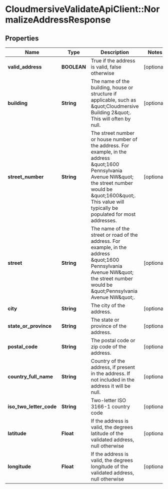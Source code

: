 # CloudmersiveValidateApiClient::NormalizeAddressResponse

## Properties
Name | Type | Description | Notes
------------ | ------------- | ------------- | -------------
**valid_address** | **BOOLEAN** | True if the address is valid, false otherwise | [optional] 
**building** | **String** | The name of the building, house or structure if applicable, such as \&quot;Cloudmersive Building 2\&quot;.  This will often by null. | [optional] 
**street_number** | **String** | The street number or house number of the address.  For example, in the address \&quot;1600 Pennsylvania Avenue NW\&quot; the street number would be \&quot;1600\&quot;.  This value will typically be populated for most addresses. | [optional] 
**street** | **String** | The name of the street or road of the address.  For example, in the address \&quot;1600 Pennsylvania Avenue NW\&quot; the street number would be \&quot;Pennsylvania Avenue NW\&quot;. | [optional] 
**city** | **String** | The city of the address. | [optional] 
**state_or_province** | **String** | The state or province of the address. | [optional] 
**postal_code** | **String** | The postal code or zip code of the address. | [optional] 
**country_full_name** | **String** | Country of the address, if present in the address.  If not included in the address it will be null. | [optional] 
**iso_two_letter_code** | **String** | Two-letter ISO 3166-1 country code | [optional] 
**latitude** | **Float** | If the address is valid, the degrees latitude of the validated address, null otherwise | [optional] 
**longitude** | **Float** | If the address is valid, the degrees longitude of the validated address, null otherwise | [optional] 


